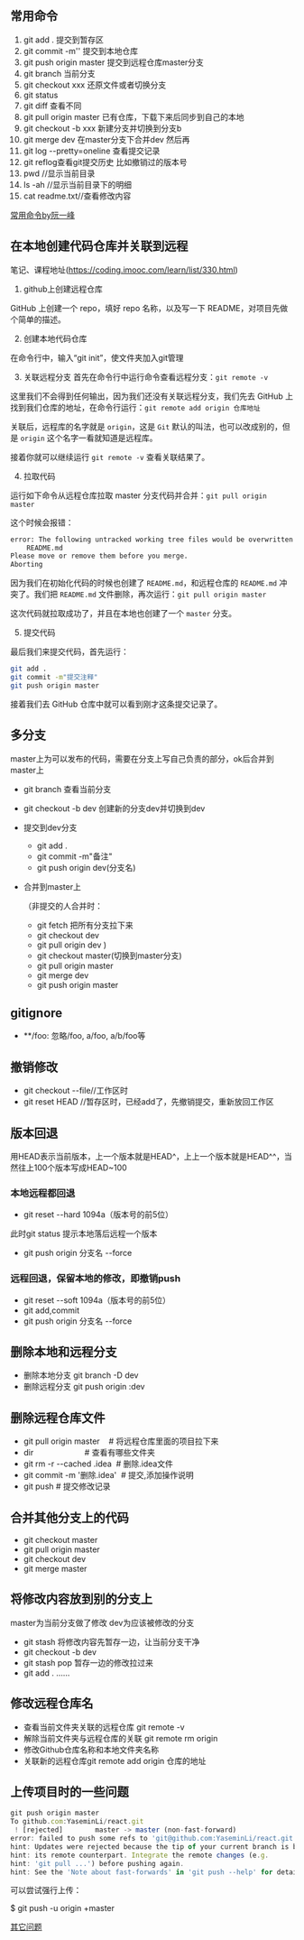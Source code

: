 ## 常用命令
1. git add . 提交到暂存区
2. git commit -m'' 提交到本地仓库
3. git push origin master 提交到远程仓库master分支
4. git branch 当前分支
5. git checkout xxx 还原文件或者切换分支
6. git status
7. git diff 查看不同
8. git pull origin master  已有仓库，下载下来后同步到自己的本地
9. git checkout -b xxx 新建分支并切换到分支b
10. git merge dev 在master分支下合并dev 然后再
11. git log --pretty=oneline  查看提交记录
12. git reflog查看git提交历史 比如撤销过的版本号
13. pwd //显示当前目录
14. ls -ah //显示当前目录下的明细
15. cat readme.txt//查看修改内容

[常用命令by阮一峰](http://www.ruanyifeng.com/blog/2015/12/git-cheat-sheet.html)

## 在本地创建代码仓库并关联到远程
笔记、课程地址(https://coding.imooc.com/learn/list/330.html)
1. github上创建远程仓库

 GitHub 上创建一个 repo，填好 repo 名称，以及写一下 README，对项目先做个简单的描述。

2. 创建本地代码仓库

在命令行中，输入“git init”，使文件夹加入git管理

3. 关联远程分支
首先在命令行中运行命令查看远程分支：```git remote -v```

这里我们不会得到任何输出，因为我们还没有关联远程分支，我们先去 GitHub 上找到我们仓库的地址，在命令行运行：```git remote add origin 仓库地址```

关联后，远程库的名字就是 `origin`，这是 `Git` 默认的叫法，也可以改成别的，但是 `origin` 这个名字一看就知道是远程库。

接着你就可以继续运行 `git remote -v` 查看关联结果了。

4. 拉取代码

运行如下命令从远程仓库拉取 master 分支代码并合并：```git pull origin master```

这个时候会报错：

```bash
error: The following untracked working tree files would be overwritten by merge:
	README.md
Please move or remove them before you merge.
Aborting
```

因为我们在初始化代码的时候也创建了 `README.md`，和远程仓库的 `README.md` 冲突了。我们把 `README.md` 文件删除，再次运行：```git pull origin master```

这次代码就拉取成功了，并且在本地也创建了一个 `master` 分支。 

 
5. 提交代码

最后我们来提交代码，首先运行：

```bash
git add .
git commit -m"提交注释"
git push origin master
```

接着我们去 GitHub 仓库中就可以看到刚才这条提交记录了。

## 多分支
master上为可以发布的代码，需要在分支上写自己负责的部分，ok后合并到master上

- git branch 查看当前分支	
- git checkout -b dev 创建新的分支dev并切换到dev
- 提交到dev分支
	- git add .
	- git commit -m"备注"
	- git push origin dev(分支名)
- 合并到master上

	（非提交的人合并时：

	- git fetch 把所有分支拉下来
	- git checkout dev
	- git pull origin dev
	)
	- git checkout master(切换到master分支)
	- git pull origin master
	- git merge dev
	- git push origin master

## gitignore
- **/foo: 忽略/foo, a/foo, a/b/foo等

## 撤销修改
- git checkout --file//工作区时
- git reset HEAD <file>//暂存区时，已经add了，先撤销提交，重新放回工作区

## 版本回退
用HEAD表示当前版本，上一个版本就是HEAD^，上上一个版本就是HEAD^^，当然往上100个版本写成HEAD~100	

### 本地远程都回退
- git reset --hard 1094a（版本号的前5位）

此时git status 提示本地落后远程一个版本

- git push origin 分支名 --force

### 远程回退，保留本地的修改，即撤销push
- git reset --soft 1094a（版本号的前5位）
- git add,commit
- git push origin 分支名 --force

## 删除本地和远程分支
- 删除本地分支 git branch -D dev
- 删除远程分支  git push origin :dev


## 删除远程仓库文件
- git pull origin master    # 将远程仓库里面的项目拉下来
- dir                       # 查看有哪些文件夹
- git rm -r --cached .idea  # 删除.idea文件
- git commit -m '删除.idea'  # 提交,添加操作说明
- git push                   # 提交修改记录

## 合并其他分支上的代码
- git checkout master
- git pull origin master
- git checkout dev
- git merge master

## 将修改内容放到别的分支上 
master为当前分支做了修改 dev为应该被修改的分支

- git stash 将修改内容先暂存一边，让当前分支干净
- git checkout -b dev
- git stash pop 暂存一边的修改拉过来
- git add . ……

## 修改远程仓库名
- 查看当前文件夹关联的远程仓库 git remote -v	 
- 解除当前文件夹与远程仓库的关联  git remote rm origin
- 修改Github仓库名称和本地文件夹名称
- 关联新的远程仓库git remote add origin 仓库的地址

## 上传项目时的一些问题
```js
git push origin master
To github.com:YaseminLi/react.git
 ! [rejected]        master -> master (non-fast-forward)
error: failed to push some refs to 'git@github.com:YaseminLi/react.git'
hint: Updates were rejected because the tip of your current branch is behind
hint: its remote counterpart. Integrate the remote changes (e.g.
hint: 'git pull ...') before pushing again.
hint: See the 'Note about fast-forwards' in 'git push --help' for details.
```

可以尝试强行上传：

$ git push -u origin +master

[其它问题](https://blog.csdn.net/crazydony/article/details/51983343)
